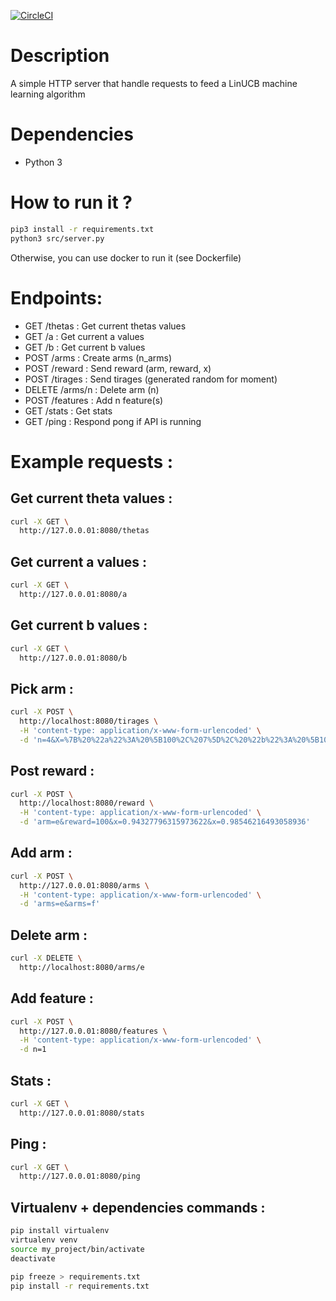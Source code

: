 [![CircleCI](https://circleci.com/gh/Apokly/python_ucb/tree/master.svg?style=svg)](https://circleci.com/gh/Apokly/python_ucb/tree/master)

# Description
A simple HTTP server that handle requests to feed a LinUCB machine learning algorithm

# Dependencies
- Python 3

# How to run it ?
```bash
pip3 install -r requirements.txt
python3 src/server.py
```
Otherwise, you can use docker to run it (see Dockerfile)

# Endpoints:
- GET /thetas : Get current thetas values
- GET /a : Get current a values
- GET /b : Get current b values
- POST /arms : Create arms (n_arms)
- POST /reward : Send reward (arm, reward, x)
- POST /tirages : Send tirages (generated random for moment)
- DELETE /arms/n : Delete arm (n)
- POST /features : Add n feature(s)
- GET /stats : Get stats
- GET /ping : Respond pong if API is running

# Example requests :

## Get current theta values :
```bash
curl -X GET \
  http://127.0.0.01:8080/thetas
```

## Get current a values :
```bash
curl -X GET \
  http://127.0.0.01:8080/a
```

## Get current b values :
```bash
curl -X GET \
  http://127.0.0.01:8080/b
```

## Pick arm :
```bash
curl -X POST \
  http://localhost:8080/tirages \
  -H 'content-type: application/x-www-form-urlencoded' \
  -d 'n=4&X=%7B%20%22a%22%3A%20%5B100%2C%207%5D%2C%20%22b%22%3A%20%5B10%2C%2044%5D%2C%20%22e%22%3A%20%5B100%2C%2091%5D%2C%20%22f%22%3A%20%5B10%2C%2092%5D%20%7D'
```

## Post reward :
```bash
curl -X POST \
  http://localhost:8080/reward \
  -H 'content-type: application/x-www-form-urlencoded' \
  -d 'arm=e&reward=100&x=0.94327796315973622&x=0.98546216493058936'
```

## Add arm :
```bash
curl -X POST \
  http://127.0.0.01:8080/arms \
  -H 'content-type: application/x-www-form-urlencoded' \
  -d 'arms=e&arms=f'
```

## Delete arm :
```bash
curl -X DELETE \
  http://localhost:8080/arms/e
```

## Add feature :
``` bash
curl -X POST \
  http://127.0.0.01:8080/features \
  -H 'content-type: application/x-www-form-urlencoded' \
  -d n=1
```

## Stats :
```bash
curl -X GET \
  http://127.0.0.01:8080/stats
```

## Ping :
```bash
curl -X GET \
  http://127.0.0.01:8080/ping
```

## Virtualenv + dependencies commands :
```bash
pip install virtualenv
virtualenv venv
source my_project/bin/activate
deactivate

pip freeze > requirements.txt
pip install -r requirements.txt
```
